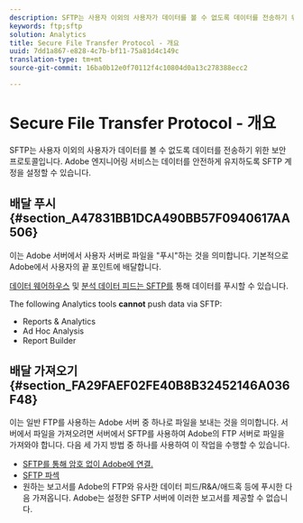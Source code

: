 ```yaml
---
description: SFTP는 사용자 이외의 사용자가 데이터를 볼 수 없도록 데이터를 전송하기 위한 보안 프로토콜입니다. Adobe 엔지니어링 서비스는 데이터를 안전하게 유지하도록 SFTP 계정을 설정할 수 있습니다.
keywords: ftp;sftp
solution: Analytics
title: Secure File Transfer Protocol - 개요
uuid: 7dd1a867-e828-4c7b-bf11-75a81d4c149c
translation-type: tm+mt
source-git-commit: 16ba0b12e0f70112f4c10804d0a13c278388ecc2

---
```



# Secure File Transfer Protocol - 개요

SFTP는 사용자 이외의 사용자가 데이터를 볼 수 없도록 데이터를 전송하기 위한 보안 프로토콜입니다. Adobe 엔지니어링 서비스는 데이터를 안전하게 유지하도록 SFTP 계정을 설정할 수 있습니다.

## 배달 푸시 {#section_A47831BB1DCA490BB57F0940617AA506}

이는 Adobe 서버에서 사용자 서버로 파일을 "푸시"하는 것을 의미합니다. 기본적으로 Adobe에서 사용자의 끝 포인트에 배달합니다.

[데이터 웨어하우스](/help/export/ftp-and-sftp/c-sftp/ftp-sftp-dw.md) 및 [분석 데이터 피드는 SFTP를](https://marketing.adobe.com/resources/help/en_US/reference/analytics-data-feed.html) 통해 데이터를 푸시할 수 있습니다.

The following Analytics tools **cannot** push data via SFTP:

* Reports &amp; Analytics
* Ad Hoc Analysis
* Report Builder

## 배달 가져오기 {#section_FA29FAEF02FE40B8B32452146A036F48}

이는 일반 FTP를 사용하는 Adobe 서버 중 하나로 파일을 보내는 것을 의미합니다. 서버에서 파일을 가져오려면 서버에서 SFTP를 사용하여 Adobe의 FTP 서버로 파일을 가져와야 합니다. 다음 세 가지 방법 중 하나를 사용하여 이 작업을 수행할 수 있습니다.

* [SFTP를 통해 암호 없이 Adobe에 연결.](/help/export/ftp-and-sftp/c-sftp/ftp-sftp-cert-auth.md)
* [SFTP 파섹](/help/export/ftp-and-sftp/c-sftp/ftp-sftp-connect.md)
* 원하는 보고서를 Adobe의 FTP와 유사한 데이터 피드/R&amp;A/애드혹 등에 푸시한 다음 가져옵니다. Adobe는 설정한 SFTP 서버에 이러한 보고서를 제공할 수 없습니다.

